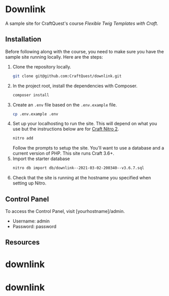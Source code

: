 # Downlink
A sample site for CraftQuest's course _Flexible Twig Templates with Craft_.

## Installation

Before following along with the course, you need to make sure you have the sample site running locally. Here are the steps:

1. Clone the repository locally. 
    ```bash
    git clone git@github.com:CraftQuest/downlink.git
    ```
2. In the project root, install the dependencies with Composer. 
    ```bash
    composer install
    ```
3. Create an `.env` file based on the `.env.example` file. 
    ```bash
    cp .env.example .env
    ```
4. Set up your localhosting to run the site. This will depend on what you use but the instructions below are for [Craft Nitro 2](https://getnitro.sh).
    ```bash
    nitro add
   ```
    Follow the prompts to setup the site. You'll want to use a database and a current version of PHP. This site runs Craft 3.6+.
5. Import the starter database
    ```bash
   nitro db import db/downlink--2021-03-02-200340--v3.6.7.sql
   ```
6. Check that the site is running at the hostname you specified when setting up Nitro.
   
## Control Panel

To access the Control Panel, visit [yourhostname]/admin.
* Username: admin
* Password: password
 
## Resources
# downlink
# downlink
